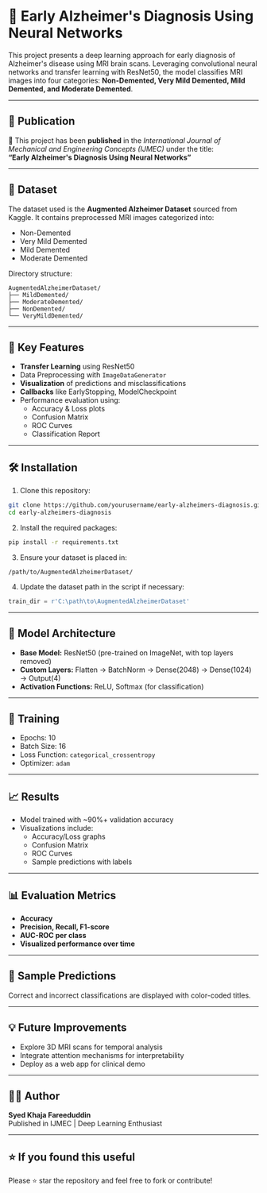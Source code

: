 
# 🧠 Early Alzheimer's Diagnosis Using Neural Networks

This project presents a deep learning approach for early diagnosis of Alzheimer's disease using MRI brain scans. Leveraging convolutional neural networks and transfer learning with ResNet50, the model classifies MRI images into four categories: **Non-Demented, Very Mild Demented, Mild Demented, and Moderate Demented**.

---

## 📰 Publication

📄 This project has been **published** in the *International Journal of Mechanical and Engineering Concepts (IJMEC)* under the title:  
**“Early Alzheimer's Diagnosis Using Neural Networks”**

---

## 📂 Dataset

The dataset used is the **Augmented Alzheimer Dataset** sourced from Kaggle. It contains preprocessed MRI images categorized into:

- Non-Demented
- Very Mild Demented
- Mild Demented
- Moderate Demented

Directory structure:
```
AugmentedAlzheimerDataset/
├── MildDemented/
├── ModerateDemented/
├── NonDemented/
└── VeryMildDemented/
```

---

## 🧪 Key Features

- **Transfer Learning** using ResNet50
- Data Preprocessing with `ImageDataGenerator`
- **Visualization** of predictions and misclassifications
- **Callbacks** like EarlyStopping, ModelCheckpoint
- Performance evaluation using:
  - Accuracy & Loss plots
  - Confusion Matrix
  - ROC Curves
  - Classification Report

---

## 🛠️ Installation

1. Clone this repository:
```bash
git clone https://github.com/yourusername/early-alzheimers-diagnosis.git
cd early-alzheimers-diagnosis
```

2. Install the required packages:
```bash
pip install -r requirements.txt
```

3. Ensure your dataset is placed in:
```
/path/to/AugmentedAlzheimerDataset/
```

4. Update the dataset path in the script if necessary:
```python
train_dir = r'C:\path\to\AugmentedAlzheimerDataset'
```

---

## 🧠 Model Architecture

- **Base Model:** ResNet50 (pre-trained on ImageNet, with top layers removed)
- **Custom Layers:** Flatten → BatchNorm → Dense(2048) → Dense(1024) → Output(4)
- **Activation Functions:** ReLU, Softmax (for classification)

---

## 🚀 Training

- Epochs: 10  
- Batch Size: 16  
- Loss Function: `categorical_crossentropy`  
- Optimizer: `adam`

---

## 📈 Results

- Model trained with ~90%+ validation accuracy
- Visualizations include:
  - Accuracy/Loss graphs
  - Confusion Matrix
  - ROC Curves
  - Sample predictions with labels

---

## 📊 Evaluation Metrics

- **Accuracy**
- **Precision, Recall, F1-score**
- **AUC-ROC per class**
- **Visualized performance over time**

---

## 📸 Sample Predictions

Correct and incorrect classifications are displayed with color-coded titles.

---

## 💡 Future Improvements

- Explore 3D MRI scans for temporal analysis  
- Integrate attention mechanisms for interpretability  
- Deploy as a web app for clinical demo  

---

## 👨‍💻 Author

**Syed Khaja Fareeduddin**  
Published in IJMEC | Deep Learning Enthusiast

---

## ⭐ If you found this useful

Please ⭐ star the repository and feel free to fork or contribute!
